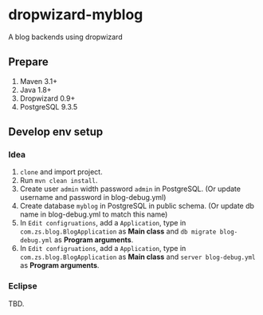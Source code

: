 # dropwizard-myblog
A blog backends using dropwizard

## Prepare
1. Maven 3.1+
2. Java 1.8+
3. Dropwizard 0.9+
4. PostgreSQL 9.3.5

## Develop env setup
### Idea
1. `clone` and import project.
2. Run `mvn clean install`.
3. Create user `admin` width password `admin` in PostgreSQL. (Or update username and password in blog-debug.yml)
4. Create database `myblog` in PostgreSQL in public schema. (Or update db name in blog-debug.yml to match this name)
5. In `Edit configruations`, add a `Application`, type in `com.zs.blog.BlogApplication` as __Main class__ and `db migrate blog-debug.yml` as __Program arguments__.
6. In `Edit configruations`, add a `Application`, type in `com.zs.blog.BlogApplication` as __Main class__ and `server blog-debug.yml` as __Program arguments__.

### Eclipse
TBD.